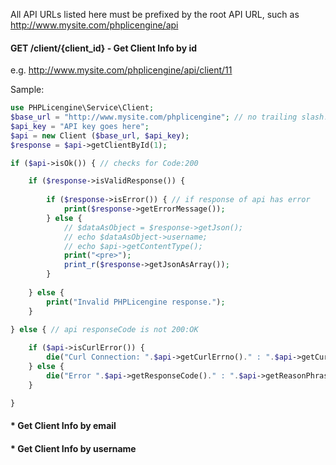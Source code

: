 All API URLs listed here must be prefixed by the root API URL, such as http://www.mysite.com/phplicengine/api

#### GET /client/{client_id} - Get Client Info by id

e.g. http://www.mysite.com/phplicengine/api/client/11

Sample:

```php
use PHPLicengine\Service\Client;
$base_url = "http://www.mysite.com/phplicengine"; // no trailing slash!
$api_key = "API key goes here";
$api = new Client ($base_url, $api_key);
$response = $api->getClientById(1);

if ($api->isOk()) { // checks for Code:200

    if ($response->isValidResponse()) {
    
        if ($response->isError()) { // if response of api has error
            print($response->getErrorMessage());
        } else {
            // $dataAsObject = $response->getJson();
            // echo $dataAsObject->username;
            // echo $api->getContentType();
            print("<pre>");
            print_r($response->getJsonAsArray());
        }
    
    } else {
        print("Invalid PHPLicengine response.");
    }
    
} else { // api responseCode is not 200:OK

    if ($api->isCurlError()) {
        die("Curl Connection: ".$api->getCurlErrno()." : ".$api->getCurlError());
    } else {
        die("Error ".$api->getResponseCode()." : ".$api->getReasonPhrase());
    }

}

```

#### * Get Client Info by email

#### * Get Client Info by username
